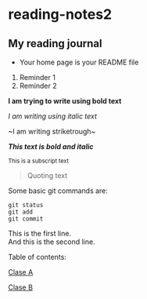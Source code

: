 # reading-notes2

## My reading journal

- Your home page is your README file

1. Reminder 1
2. Reminder 2

**I am trying to write using bold text**

*I am writing using italic text*

~I am writing striketrough~

***This text is bold and italic***

<sub>This is a subscript text</sub>

> Quoting text

Some basic git commands are:
```
git status
git add
git commit
```

This is the first line.  
And this is the second line.

Table of contents:

[Clase A](ClaseA.md)

[Clase B](ClaseB.md)
